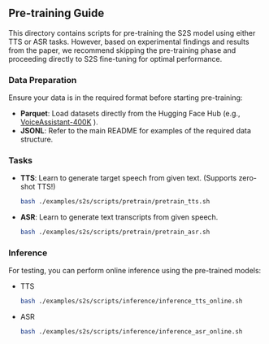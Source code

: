## Pre-training Guide

This directory contains scripts for pre-training the S2S model using either TTS or ASR tasks. However, based on experimental findings and results from the paper, we recommend skipping the pre-training phase and proceeding directly to S2S fine-tuning for optimal performance.

### Data Preparation
Ensure your data is in the required format before starting pre-training:
- **Parquet**: Load datasets directly from the Hugging Face Hub (e.g., [VoiceAssistant-400K](https://huggingface.co/datasets/worstchan/VoiceAssistant-400K-SLAM-Omni) ).
- **JSONL**: Refer to the main README for examples of the required data structure.

### Tasks
- **TTS**: Learn to generate target speech from given text. (Supports zero-shot TTS!)
  ```bash
  bash ./examples/s2s/scripts/pretrain/pretrain_tts.sh
  ```

- **ASR**: Learn to generate text transcripts from given speech.
  ```bash
  bash ./examples/s2s/scripts/pretrain/pretrain_asr.sh
  ```

### Inference

For testing, you can perform online inference using the pre-trained models:
- TTS
  ```bash
  bash ./examples/s2s/scripts/inference/inference_tts_online.sh
  ```
- ASR
  ```bash
  bash ./examples/s2s/scripts/inference/inference_asr_online.sh
  ```